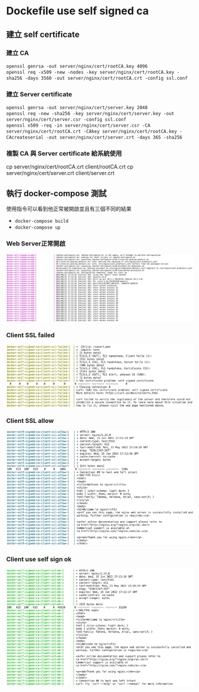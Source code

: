 # Dockefile use self signed ca

## 建立 self certificate
### 建立 CA
```
openssl genrsa -out server/nginx/cert/rootCA.key 4096
openssl req -x509 -new -nodes -key server/nginx/cert/rootCA.key -sha256 -days 3560 -out server/nginx/cert/rootCA.crt -config ssl.conf
```

### 建立 Server certificate
```
openssl genrsa -out server/nginx/cert/server.key 2048
openssl req -new -sha256 -key server/nginx/cert/server.key -out server/nginx/cert/server.csr -config ssl.conf
openssl x509 -req -in server/nginx/cert/server.csr -CA server/nginx/cert/rootCA.crt -CAkey server/nginx/cert/rootCA.key -CAcreateserial -out server/nginx/cert/server.crt -days 365 -sha256
```

### 複製 CA 與 Server certificate 給系統使用
cp server/nginx/cert/rootCA.crt client/rootCA.crt
cp server/nginx/cert/server.crt client/server.crt

## 執行 docker-compose 測試

使用指令可以看到他正常被開啟並且有三個不同的結果

- `docker-compose build`
- `docker-compose up`

### Web Server正常開啟
![](./images/ca-web.png)

### Client SSL failed
![](./images/ssl-failed.png)

### Client SSL allow
![](./images/ssl-allow.png)

### Client use self sign ok
![](./images/ssl-ok.png)
